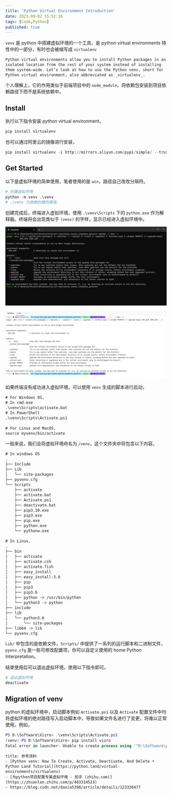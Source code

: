 ```yaml
---
title: 'Python Virtual Environment Introduction'
date: 2023-09-02 15:52:18
tags: [Code,Python]
published: true
---
```


`venv`  是 python 中搭建虚拟环境的一个工具，是 python virtual environments 特性中的一部分，有时也会被缩写成 `virtualenv` 

```ad-note
Python virtual environments allow you to install Python packages in an isolated location from the rest of your system instead of installing them system-wide. Let’s look at how to use the Python venv, short for Python virtual environment, also abbreviated as _virtualenv_.
```

个人理解上，它的作用类似于前端项目中的 `node_module`，将依赖包安装到项目依赖路径下而不是系统依赖中。

## Install

执行以下指令安装 python virtual environment，

```python
pip install virtualenv
```

也可以通过阿里云的镜像进行安装，

```python
pip install virtualenv -i http://mirrors.aliyun.com/pypi/simple/ --trusted-host mirrors.aliyun.com
```

## Get Started

以下是虚拟环境的简单使用，笔者使用的是 `win`，路径自己改改分隔符。

```python
# 创建虚拟环境
python -m venv .\venv
# ./venv 为依赖创建的路径。
```

创建完成后，终端进入虚拟环境，使用 `.\venv\Scripts` 下的 `python.exe` 作为解释器。终端将会出现类似于 `(venv)` 的字样，显示已经进入虚拟环境中。

![image.png](https://raw.githubusercontent.com/Anxiu0101/PicgoImg/master/202308071038311.png)

![image.png](https://raw.githubusercontent.com/Anxiu0101/PicgoImg/master/202308071039196.png)

如果终端没有成功进入虚拟环境，可以使用 `venv` 生成的脚本进行启动，

```shell
# For Windows OS,
# In cmd.exe
.\venv\Scripts\activate.bat
# In PowerShell
.\venv\Scripts\Activate.ps1

# For Linux and MacOS, 
source myvenv/bin/activate
```

一般来说，我们会将虚拟环境命名为 `/venv`，这个文件夹中将包含以下内容。

```shell
# In windows OS
.
├── Include
├── Lib
│   └── site-packages
├── pyvenv.cfg
└── Scripts
	├── activate
	├── activate.bat
	├── Activate.ps1
	├── deactivate.bat
	├── pip3.10.exe
	├── pip3.exe
	├── pip.exe
	├── python.exe
	└── pythonw.exe

# In Linux, 
.
├── bin
│   ├── activate
│   ├── activate.csh
│   ├── activate.fish
│   ├── easy_install
│   ├── easy_install-3.6
│   ├── pip
│   ├── pip3
│   ├── pip3.6
│   ├── python -> /usr/bin/python
│   └── python3 -> python
├── include
├── lib
│   └── python3.6
│       └── site-packages
├── lib64 -> lib
└── pyvenv.cfg
```

`Lib/` 中包含的是依赖文件，`Scripts/` 中提供了一系列的运行脚本和二进制文件，`pyenv.cfg` 是一些可修改配置项，你可以自定义使用的 home Python Interpretation。

结束使用后可以退出虚拟环境，使用以下指令即可。

```python
# 退出虚拟环境
deactivate
```



## Migration of venv

<!--update--time: 2023-10-05---->

python 的虚拟环境中，启动脚本例如 `Activate.ps1` 以及 `Activate` 配置文件中均将虚拟环境的绝对路径写入启动脚本中，导致如果文件名进行了变更，将难以正常使用。例如，
```powershell
PS D:\Software\Vizro> .\venv\Scripts\Activate.ps1
(venv) PS D:\Software\Vizro> pip install vizro
Fatal error in launcher: Unable to create process using '"D:\Software\pylib\venv\Scripts\python.exe"  "D:\Software\Vizro\venv\Scripts\pip.exe" install vizro': ???????????
```



```ad-quote
title: 参考资料
- [Python venv: How To Create, Activate, Deactivate, And Delete • Python Land Tutorial](https://python.land/virtual-environments/virtualenv)
- [为python项目配置专属虚拟环境 - 知乎 (zhihu.com)](https://zhuanlan.zhihu.com/p/463314523)
- https://blog.csdn.net/daxia5398/article/details/123330477
```
